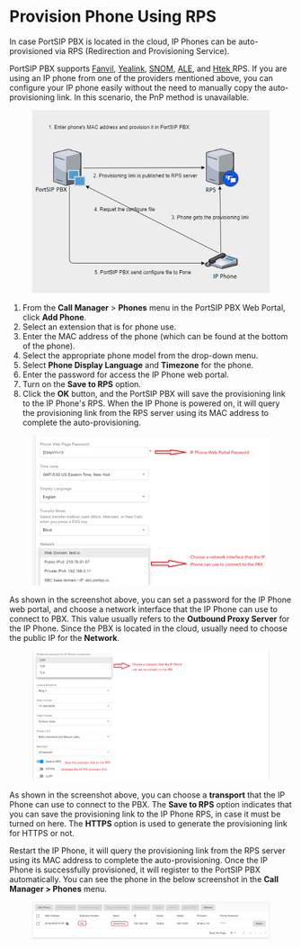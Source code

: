 # Provision Phone Using RPS

In case PortSIP PBX is located in the cloud, IP Phones can be auto-provisioned via RPS (Redirection and Provisioning Service).&#x20;

PortSIP PBX supports [Fanvil](https://www.fanvil.com), [Yealink](https://www.yealink.com), [SNOM](https://www.snom.com), [ALE](https://www.al-enterprise.com/), and [Htek ](https://www.htek.com/)RPS. If you are using an IP phone from one of the providers mentioned above, you can configure your IP phone easily without the need to manually copy the auto-provisioning link. In this scenario, the PnP method is unavailable.

<figure><img src="../../.gitbook/assets/rps.png" alt=""><figcaption></figcaption></figure>

1. From the **Call Manager** > **Phones** menu in the PortSIP PBX Web Portal, click **Add Phone**.
2. Select an extension that is for phone use.
3. Enter the MAC address of the phone (which can be found at the bottom of the phone).
4. Select the appropriate phone model from the drop-down menu.
5. Select **Phone Display Language** and **Timezone** for the phone.
6. Enter the password for access the IP Phone web portal.
7. Turn on the **Save to RPS** option.
8. Click the **OK** button, and the PortSIP PBX will save the provisioning link to the IP Phone's RPS. When the IP Phone is powered on, it will query the provisioning link from the RPS server using its MAC address to complete the auto-provisioning.

<figure><img src="../../.gitbook/assets/provision_1.png" alt=""><figcaption></figcaption></figure>

As shown in the screenshot above, you can set a password for the IP Phone web portal, and choose a network interface that the IP Phone can use to connect to PBX. This value usually refers to the **Outbound Proxy Server** for the IP Phone. Since the PBX is located in the cloud, usually need to choose the public IP for the **Network**.

<figure><img src="../../.gitbook/assets/provision_rps_2.png" alt=""><figcaption></figcaption></figure>

As shown in the screenshot above, you can choose a **transport** that the IP Phone can use to connect to the PBX. The **Save to RPS** option indicates that you can save the provisioning link to the IP Phone RPS, in case it must be turned on here. The **HTTPS** option is used to generate the provisioning link for HTTPS or not.

Restart the IP Phone,  it will query the provisioning link from the RPS server using its MAC address to complete the auto-provisioning. Once the IP Phone is successfully provisioned, it will register to the PortSIP PBX automatically. You can see the phone in the below screenshot in the **Call Manager > Phones** menu.

<figure><img src="../../.gitbook/assets/phone_provision1.png" alt=""><figcaption></figcaption></figure>

